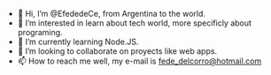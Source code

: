- 👋 Hi, I’m @EfededeCe, from Argentina to the world.
- 👀 I’m interested in learn about tech world, more specificly about programing.
- 🌱 I’m currently learning Node.JS.
- 💞️ I’m looking to collaborate on proyects like web apps.
- 📫 How to reach me well, my e-mail is fede_delcorro@hotmail.com

<!---
EfededeCe/EfededeCe is a ✨ special ✨ repository because its `README.md` (this file) appears on your GitHub profile.
You can click the Preview link to take a look at your changes.
--->
